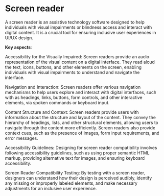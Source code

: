 # Screen reader

A screen reader is an assistive technology software designed to help individuals with visual impairments or blindness access and interact with digital content. It is a crucial tool for ensuring inclusive user experiences in UI/UX design.

**Key aspects**:

Accessibility for the Visually Impaired: Screen readers provide an audio representation of the visual content on a digital interface. They read aloud the text, icons, buttons, and other elements on the screen, enabling individuals with visual impairments to understand and navigate the interface.

Navigation and Interaction: Screen readers offer various navigation mechanisms to help users explore and interact with digital interfaces, such with as headings, links, buttons, form controls, and other interactive elements, via spoken commands or keyboard input.

Content Structure and Context: Screen readers provide users with information about the structure and layout of the content. They convey the hierarchy of headings, lists, and other structural elements, allowing users to navigate through the content more efficiently. Screen readers also provide context cues, such as the presence of images, form input requirements, and error messages.

Accessibility Guidelines: Designing for screen reader compatibility involves following accessibility guidelines, such as using proper semantic HTML markup, providing alternative text for images, and ensuring keyboard accessibility.

Screen Reader Compatibility Testing: By testing with a screen reader, designers can understand how their design is perceived audibly, identify any missing or improperly labeled elements, and make necessary adjustments for an inclusive user experience.
